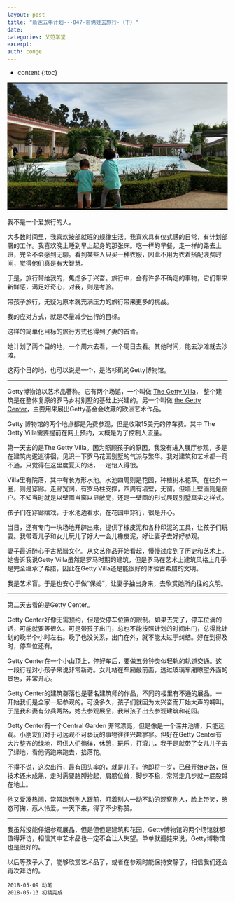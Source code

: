 ```yaml
---
layout: post
title: "新爸五年计划---047-带俩娃去旅行-（下）"
date:
categories: 父范学堂
excerpt:
auth: conge
---
```

* content
{:toc}

![The Getty Villa的水池](/assets/images/父范学堂/118382-ecf6d655977b01f5.png)

我不是一个爱旅行的人。

大多数时间里，我喜欢按部就班的规律生活。我喜欢具有仪式感的日常，有计划部署的工作。我喜欢晚上睡到早上起身的那张床。吃一样的早餐，走一样的路去上班，完全不会感到无聊。看到某些人只买一种衣服，因此不用为衣着搭配浪费时间，觉得他们真是有大智慧。

于是，旅行带给我的，焦虑多于兴奋。旅行中，会有许多不确定的事物，它们带来新鲜感，满足好奇心，对我，则是考验。

带孩子旅行，无疑为原本就充满压力的旅行带来更多的挑战。

我的应对方式，就是尽量减少出行的目标。

这样的简单化目标的旅行方式也得到了妻的首肯。

她计划了两个目的地，一个周六去看，一个周日去看。其他时间，能去沙滩就去沙滩。

这两个目的地，也可以说是一个，是洛杉矶的Getty博物馆。

--------

Getty博物馆以艺术品著称。它有两个场馆，一个叫做 [The Getty Villa](http://www.getty.edu/visit/villa/)， 整个建筑是在整体复原的罗马乡村别墅的基础上兴建的。另一个叫做 [the Getty Center](http://www.getty.edu/visit/center/)，主要用来展出Getty基金会收藏的欧洲艺术作品。

Getty 博物馆的两个地点都是免费参观，但是收取15美元的停车费。其中 The Getty Villa需要提前在网上预约，大概是为了控制人流量。

第一天去的是The Getty Villa。因为照顾孩子的原因，我没有进入展厅参观，多是在建筑内逡巡徘徊，见识一下罗马花园别墅的气派与繁华。我对建筑和艺术都一窍不通，只觉得在这里度夏天的话，一定怡人得很。

Villa里有院落，其中有长方形水池。水池四周则是花园，种植树木花草。在往外一圈，则是穿廊。走廊宽阔，有罗马柱支撑，四周有墙壁，无窗。但墙上壁画则是窗户。不知当时就是以壁画当窗以显敞亮，还是一壁画的形式展现别墅真实之样式。

孩子们在穿廊嬉戏，于水池边看水，在花园中穿行，很是开心。

当日，还有专门一块场地开辟出来，提供了橡皮泥和各种印泥的工具，让孩子们玩耍。我带着儿子和女儿玩儿了好大一会儿橡皮泥，好让妻子去好好参观。

妻子最近醉心于古希腊文化。从文艺作品开始看起，慢慢过度到了历史和艺术上。她告诉我说Getty Villa虽然是罗马时期的建筑，但是罗马在艺术上建筑风格上几乎是完全继承了希腊，因此在Getty Villa还是能很好的体验古希腊的文明。

我是艺术盲。于是也安心于做“保姆”，让妻子抽出身来，去欣赏她所向往的文明。

-----

第二天去看的是Getty Center。

Getty Center好像无需预约，但是受停车位置的限制。如果去完了，停车位满的话，可能就要等很久。可是带孩子出门，总也不能按照计划的时间出门，总得比计划的晚半个小时左右。晚了也没关系，出门在外，就不能太过于纠结。好在到得及时，停车位还有。

Getty Center在一个小山顶上，停好车后，要做五分钟类似轻轨的轨道交通。这一段行程对小孩子来说非常新奇。女儿站在车厢最前面，透过玻璃车厢瞭望外面的景色，非常开心。

Getty Center的建筑群落也是著名建筑师的作品，不同的楼里有不通的展品。一开始我们是全家一起参观的。可没多久，孩子们就因为太兴奋而开始大声的喊叫。于是我和妻有分兵两路，她去参观展品，我带孩子出去参观建筑和花园。

Getty Center有一个Central Garden 非常漂亮，但是像是一个深井池塘，只能远观。小朋友们对于可远观不可亵玩的事物往往兴趣寥寥。但好在Getty Center有大片整齐的绿地，可供人们徜徉，休憩，玩乐，打滚儿，我于是就带了女儿儿子去了绿地，看他俩跑来跑去，拾落花。

不得不说，这次出行，最有回头率的，就是儿子。他即将一岁，已经开始走路，但技术还未成熟，走时需要胳膊抬起，肩膀位耸，脚步不稳，常常走几步就一屁股蹲在地上。

他又爱凑热闹，常常跑到别人跟前，盯着别人一动不动的观察别人，脸上带笑，憨态可掬，惹人怜爱。一天下来，得了不少称赞。

-----

我虽然没能仔细参观展品，但是但但是建筑和花园，Getty博物馆的两个场馆就都值得拜访，相信其中艺术品也一定不会让人失望。单单就遛娃来说，Getty博物馆也是很好的。

以后等孩子大了，能够欣赏艺术品了，或者在参观时能保持安静了，相信我们还会再次拜访的。

```
2018-05-09 动笔
2018-05-13 初稿完成
```

